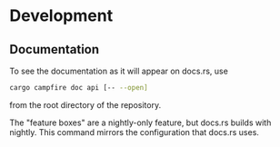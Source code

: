 # Development

## Documentation

To see the documentation as it will appear on docs.rs, use

```sh
cargo campfire doc api [-- --open]
```

from the root directory of the repository.

The "feature boxes" are a nightly-only feature, but docs.rs builds with nightly.
This command mirrors the configuration that docs.rs uses.
